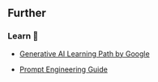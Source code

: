 ## Further

### Learn 🧠

- [Generative AI Learning Path by Google](https://www.cloudskillsboost.google/journeys/118)

- [Prompt Engineering Guide](https://www.promptingguide.ai/)

